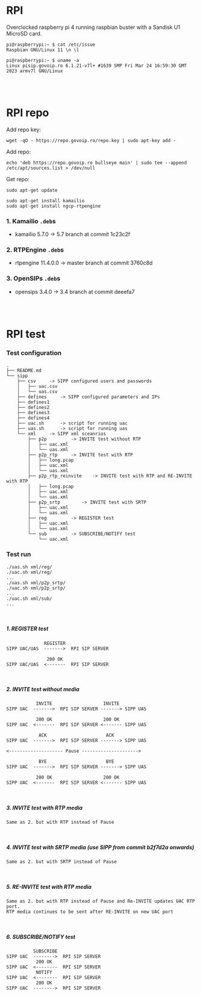 # RPI
Overclocked raspberry pi 4 running raspbian buster with a Sandisk U1 MicroSD card.

```
pi@raspberrypi:~ $ cat /etc/issue
Raspbian GNU/Linux 11 \n \l
```

```
pi@raspberrypi:~ $ uname -a
Linux pisip.govoip.ro 6.1.21-v7l+ #1639 SMP Fri Mar 24 16:59:30 GMT 2023 armv7l GNU/Linux
```

<br />
<br />

# RPI repo
Add repo key:

```
wget -qO - https://repo.govoip.ro/repo.key | sudo apt-key add -
```

Add repo:

```
echo 'deb https://repo.govoip.ro bullseye main' | sudo tee --append /etc/apt/sources.list > /dev/null
```

Get repo:

```
sudo apt-get update

sudo apt-get install kamailio
sudo apt-get install ngcp-rtpengine
```


### 1. Kamailio `.deb`s
- kamailio 5.7.0 -> 5.7 branch at commit 1c23c2f


### 2. RTPEngine `.deb`s
- rtpengine 11.4.0.0 -> master branch at commit 3760c8d


### 3. OpenSIPs `.deb`s
- opensips 3.4.0 -> 3.4 branch at commit deeefa7


<br />
<br />


# RPI test

### Test configuration
```
.
├── README.md
└── sipp
    ├── csv		-> SIPP configured users and passwords
    │   ├── uac.csv
    │   └── uas.csv
    ├── defines		-> SIPP configured parameters and IPs
    ├── defines1
    ├── defines2
    ├── defines3
    ├── defines4
    ├── uac.sh		-> script for running uac
    ├── uas.sh		-> script for running uas
    └── xml		-> SIPP xml sceanrios
        ├── p2p			-> INVITE test without RTP
        │   ├── uac.xml
        │   └── uas.xml
        ├── p2p_rtp		-> INVITE test with RTP
        │   ├── long.pcap
        │   ├── uac.xml
        │   └── uas.xml
        ├── p2p_rtp_reinvite	-> INVITE test with RTP and RE-INVITE with RTP
        │   ├── long.pcap
        │   ├── uac.xml
        │   └── uas.xml
        ├── p2p_srtp		-> INVITE test with SRTP
        │   ├── uac.xml
        │   └── uas.xml
        ├── reg			-> REGISTER test
        │   ├── uac.xml
        │   └── uas.xml
        └── sub			-> SUBSCRIBE/NOTIFY test
            └── uac.xml
```


### Test run
```
./uas.sh xml/reg/
./uac.sh xml/reg/
...
./uas.sh xml/p2p_srtp/
./uac.sh xml/p2p_srtp/
...
./uac.sh xml/sub/
...
```

<br />

##### 1. REGISTER test
```
              REGISTER
SIPP UAC/UAS  ------->  RPI SIP SERVER

               200 OK
SIPP UAC/UAS  <-------  RPI SIP SERVER
```

<br />

##### 2. INVITE test without media
```
           INVITE                   INVITE
SIPP UAC  ------->  RPI SIP SERVER -------> SIPP UAS

           200 OK                   200 OK
SIPP UAC  <-------  RPI SIP SERVER <------- SIPP UAS

            ACK                      ACK
SIPP UAC  ------->  RPI SIP SERVER -------> SIPP UAS

<-------------------- Pause --------------------->

            BYE                      BYE
SIPP UAC  ------->  RPI SIP SERVER -------> SIPP UAS

           200 OK                   200 OK
SIPP UAC  <-------  RPI SIP SERVER <------- SIPP UAS
```

<br />

##### 3. INVITE test with RTP media
```
Same as 2. but with RTP instead of Pause
```

<br />

##### 4. INVITE test with SRTP media (use SIPP from commit b2f7d2a onwards)
```
Same as 2. but with SRTP instead of Pause
```

<br />

##### 5. RE-INVITE test with RTP media
```
Same as 2. but with RTP instead of Pause and Re-INVITE updates UAC RTP port.
RTP media continues to be sent after RE-INVITE on new UAC port
```

<br />

##### 6. SUBSCRIBE/NOTIFY test
```
          SUBSCRIBE
SIPP UAC  -------->  RPI SIP SERVER
           200 OK
SIPP UAC  <--------  RPI SIP SERVER
           NOTIFY
SIPP UAC  <--------  RPI SIP SERVER
           200 OK
SIPP UAC  -------->  RPI SIP SERVER
```
